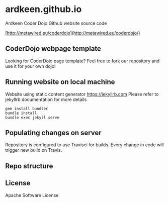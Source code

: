 # ardkeen.github.io

Ardkeen Coder Dojo Github website source code

[http://metawired.eu/coderdojo](http://metawired.eu/coderdojo/)

## CoderDojo webpage template

Looking for CoderDojo page template?
Feel free to fork our repository and use it for your own dojo!

## Running website on local machine

Website using static content generator https://jekyllrb.com
Please refer to jekyllrb documentation for more details

    gem install bundler
    bundle install
    bundle exec jekyll serve

## Populating changes on server

Repository is configured to use Travisci for builds.
Every change in code will trigger new build on Travis.

## Repo structure


## License

Apache Software License
